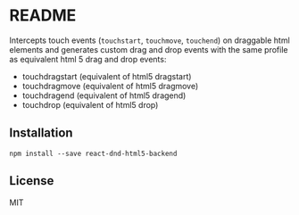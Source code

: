 # README

Intercepts touch events (`touchstart`, `touchmove`, `touchend`) on draggable html elements and generates custom drag and drop events with the same profile as equivalent html 5 drag and drop events:

  * touchdragstart (equivalent of html5 dragstart)
  * touchdragmove (equivalent of html5 dragmove)
  * touchdragend (equivalent of html5 dragend)
  * touchdrop (equivalent of html5 drop)

## Installation

```
npm install --save react-dnd-html5-backend
```

## License

MIT
